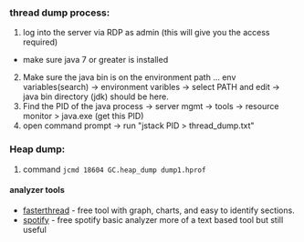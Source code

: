 ### thread dump process:
1. log into the server via RDP as admin (this will give you the access required)
  - make sure java 7 or greater is installed
2. Make sure the java bin is on the environment path ... env variables(search) -> environment varibles -> select PATH and edit -> java bin directory (jdk) should be here.
3. Find the PID of the java process -> server mgmt -> tools -> resource monitor > java.exe (get this PID)
4. open command prompt -> run "jstack PID > thread_dump.txt"

### Heap dump:
1. command 
```jcmd 18604 GC.heap_dump dump1.hprof```
#### analyzer tools
- [fasterthread](https://fastthread.io/) - free tool with graph, charts, and easy to identify sections.
- [spotify](https://spotify.github.io/threaddump-analyzer/) - free spotify basic analyzer more of a text based tool but still useful
